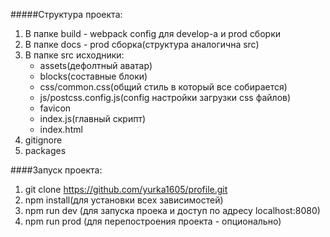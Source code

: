 #####Структура проекта:

1) В папке build - webpack config для develop-а и prod сборки
3) В папке docs - prod сборка(структура аналогична src)
4) В папке src исходники:
    - assets(дефолтный аватар)
    - blocks(составные блоки)
    - css/common.css(общий стиль в который все собирается)
    - js/postcss.config.js(config настройки загрузки css файлов)
    - favicon
    - index.js(главный скрипт)
    - index.html
5) gitignore
6) packages

####Запуск проекта:
1) git clone https://github.com/yurka1605/profile.git
2) npm install(для установки всех зависимостей)
3) npm run dev (для запуска проека и доступ по адресу localhost:8080)
4) npm run prod (для перепостроения проекта - опционально)
